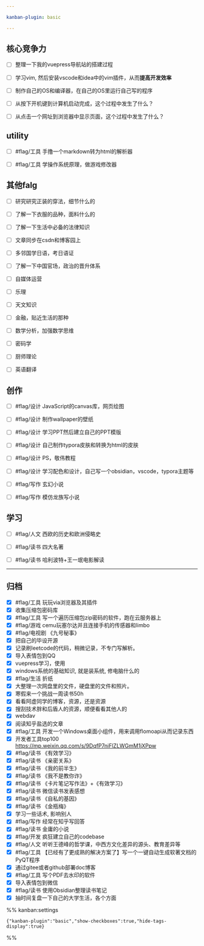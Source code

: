 ```yaml
---

kanban-plugin: basic

---
```


## 核心竞争力

- [ ] 整理一下我的vuepress导航站的搭建过程
- [ ] 学习vim, 然后安装vscode和idea中的vim插件，从而**提高开发效率**
- [ ] 制作自己的OS和编译器，在自己的OS里运行自己写的程序
- [ ] 从按下开机键到计算机启动完成，这个过程中发生了什么？
- [ ] 从点击一个网址到浏览器中显示页面，这个过程中发生了什么？


## utility

- [ ] #flag/工具 手撸一个markdown转为html的解析器
- [ ] #flag/工具 学操作系统原理，做游戏修改器


## 其他falg

- [ ] 研究研究正装的穿法，细节什么的
- [ ] 了解一下衣服的品种，面料什么的
- [ ] 了解一下生活中必备的法律知识
- [ ] 文章同步在csdn和博客园上
- [ ] 多邻国学日语，考日语证
- [ ] 了解一下中国官场，政治的晋升体系
- [ ] 自媒体运营
- [ ] 乐理
- [ ] 天文知识
- [ ] 金融，贴近生活的那种
- [ ] 数学分析，加强数学思维
- [ ] 密码学
- [ ] 厨师理论
- [ ] 英语翻译


## 创作

- [ ] #flag/设计 JavaScript的canvas库，网页绘图
- [ ] #flag/设计 制作wallpaper的壁纸
- [ ] #flag/设计 学习PPT然后建立自己的PPT模版
- [ ] #flag/设计 自己制作typora皮肤和转换为html的皮肤
- [ ] #flag/设计 PS，敬伟教程
- [ ] #flag/设计 学习配色和设计，自己写一个obsidian，vscode，typora主题等
- [ ] #flag/写作 玄幻小说
- [ ] #flag/写作 模仿龙族写小说


## 学习

- [ ] #flag/人文 西欧的历史和欧洲侵略史
- [ ] #flag/读书 四大名著
- [ ] #flag/读书 哈利波特+王一珉电影解读


***

## 归档

- [x] #flag/工具 玩玩via浏览器及其插件
- [x] 收集压缩包密码库
- [x] #flag/工具 写一个遍历压缩包zip密码的软件，跑在云服务器上
- [x] #flag/游戏 cemu玩塞尔达并且连接手机的传感器和limbo
- [x] #flag/电视剧 《九号秘事》
- [x] 把自己的毕设开源
- [x] 记录刷leetcode的代码，稍微记录，不专门写解析。
- [x] 导入表情包到QQ
- [x] vuepress学习，使用
- [x] windows系统的基础知识, 就是装系统, 修电脑什么的
- [x] #flag/生活 折纸
- [x] 大整理一次网盘里的文件，硬盘里的文件和照片。
- [x] 寒假来一个挑战一周读书50h
- [x] 看看阿虚同学的博客，资源，还是资源
- [x] 搜刮技术胖和后盾人的资源，顺便看看其他人的
- [x] webdav
- [x] 阅读知乎盐选的文章
- [x] #flag/工具 开发一个Windows桌面小组件，用来调用flomoapi从而记录东西
- [x] 开发者工具top100 https://mp.weixin.qq.com/s/9DqfP7niFlZLWGmM1jXPpw
- [x] #flag/读书 《有效学习》
- [x] #flag/读书 《亲密关系》
- [x] #flag/读书 《我的前半生》
- [x] #flag/读书 《我不是教你诈》
- [x] #flag/读书 《卡片笔记写作法》+《有效学习》
- [x] #flag/读书 微信读书发表感想
- [x] #flag/读书 《自私的基因》
- [x] #flag/读书 《金瓶梅》
- [x] 学习一些话术, 影响别人
- [x] #flag/写作 经常在知乎写回答
- [x] #flag/读书 金庸的小说
- [x] #flag/开发 疯狂建立自己的codebase
- [x] #flag/人文 听听王德峰的哲学课，中西方文化差异的源头、教育差异等
- [x] #flag/工具 【已经有了更成熟的解决方案了】写一个一键自动生成软著文档的PyQT程序
- [x] 通过gitee或者github部署doc博客
- [x] #flag/工具 写个PDF去水印的软件
- [x] 导入表情包到微信
- [x] #flag/读书 使用Obsidian整理读书笔记
- [x] 抽时间复盘一下自己的大学生活，各个方面

%% kanban:settings
```
{"kanban-plugin":"basic","show-checkboxes":true,"hide-tags-display":true}
```
%%